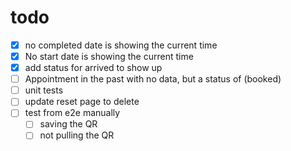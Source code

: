 # todo

- [x] no completed date is showing the current time
- [x] No start date is showing the current time
- [x] add status for arrived to show up
- [ ] Appointment in the past with no data, but a status of (booked)
- [ ] unit tests
- [ ] update reset page to delete
- [ ] test from e2e manually
  - [ ] saving the QR
  - [ ] not pulling the QR
